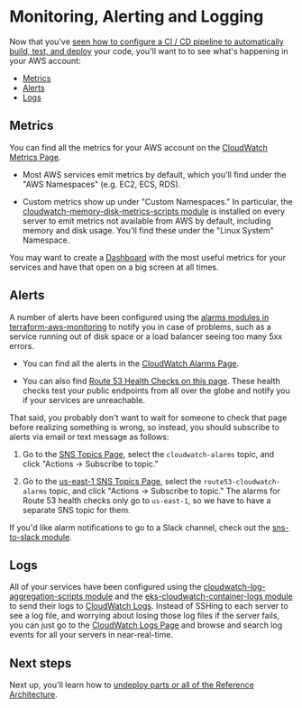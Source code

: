 #  Monitoring, Alerting and Logging

Now that you've [seen how to configure a CI / CD pipeline to automatically build, test, and 
deploy](04-configure-ci-cd.md) your code, you'll want to to see what's happening in your AWS account:

* [Metrics](#metrics)
* [Alerts](#alerts)
* [Logs](#logs)




## Metrics

You can find all the metrics for your AWS account on the [CloudWatch Metrics 
Page](https://console.aws.amazon.com/cloudwatch/home?#metricsV2:). 

* Most AWS services emit metrics by default, which you'll find under the "AWS Namespaces" (e.g. EC2, ECS, RDS). 

* Custom metrics show up under "Custom Namespaces." In particular, the [cloudwatch-memory-disk-metrics-scripts 
  module](https://github.com/gruntwork-io/terraform-aws-monitoring/tree/master/modules/metrics/) is installed on every 
  server to emit metrics not available from AWS by default, including memory and disk usage. You'll find these under
  the "Linux System" Namespace.

You may want to create a [Dashboard](https://console.aws.amazon.com/cloudwatch/home?#dashboards:)
with the most useful metrics for your services and have that open on a big screen at all times.




## Alerts

A number of alerts have been configured using the [alarms modules in 
terraform-aws-monitoring](https://github.com/gruntwork-io/terraform-aws-monitoring/tree/master/modules/alarms) to notify you 
in case of problems, such as a service running out of disk space or a load balancer seeing too many 5xx errors. 

* You can find all the alerts in the [CloudWatch Alarms 
  Page](https://console.aws.amazon.com/cloudwatch/home?#alarm:alarmFilter=ANY). 

* You can also find [Route 53 Health Checks on this page](https://console.aws.amazon.com/route53/healthchecks/home#/). 
  These health checks test your public endpoints from all over the globe and notify you if your services are unreachable.

That said, you probably don't want to wait for someone to check that page before realizing something is wrong, so 
instead, you should subscribe to alerts via email or text message as follows:

1. Go to the [SNS Topics Page](https://console.aws.amazon.com/sns/v2/home?#/topics), select the
   `cloudwatch-alarms` topic, and click "Actions -> Subscribe to topic." 

1. Go to the [us-east-1 SNS Topics Page](https://console.aws.amazon.com/sns/v2/home?#/topics), 
   select the `route53-cloudwatch-alarms` topic, and click "Actions -> Subscribe to topic." The alarms for Route 53 
   health checks only go to `us-east-1`, so we have to have a separate SNS topic for them.
   
If you'd like alarm notifications to go to a Slack channel, check out the [sns-to-slack
module](https://github.com/gruntwork-io/terraform-aws-monitoring/tree/master/modules/alarms/sns-to-slack).




## Logs

All of your services have been configured using the [cloudwatch-log-aggregation-scripts 
module](https://github.com/gruntwork-io/terraform-aws-monitoring/tree/master/modules/logs/cloudwatch-log-aggregation-scripts) 
and the [eks-cloudwatch-container-logs module](https://github.com/gruntwork-io/terraform-aws-eks/tree/master/modules/eks-cloudwatch-container-logs)
to send their logs to [CloudWatch Logs](https://console.aws.amazon.com/cloudwatch/home?#logs:). Instead of SSHing to 
each server to see a log file, and worrying about losing those log files if the server fails, you can just go to the 
[CloudWatch Logs Page](https://console.aws.amazon.com/cloudwatch/home?#logs:) and browse and search log events for all 
your servers in near-real-time.




## Next steps

Next up, you'll learn how to [undeploy parts or all of the Reference Architecture](06-undeploy.md).
